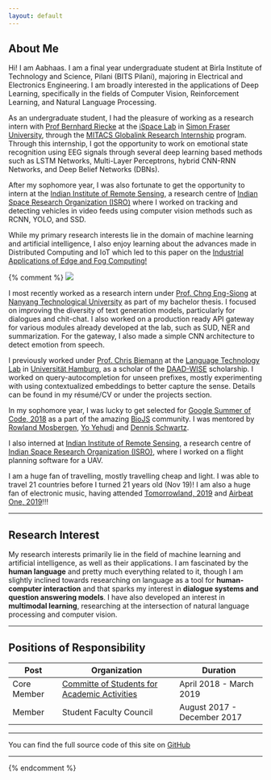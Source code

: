 ```yaml
---
layout: default
---
```


## About Me

Hi! I am Aabhaas. I am a final year undergraduate student at Birla Institute of Technology and Science, Pilani (BITS Pilani), majoring in Electrical and Electronics Engineering. I am broadly interested in the applications of Deep Learning, specifically in the fields of Computer Vision, Reinforcement Learning, and Natural Language Processing.

As an undergraduate student, I had the pleasure of working as a research intern with [Prof Bernhard Riecke](http://ispace.iat.sfu.ca/riecke/) at the [iSpace Lab](http://ispace.iat.sfu.ca/) in [Simon Fraser University](http://www.sfu.ca/), through the [MITACS Globalink Research Internship](https://www.mitacs.ca/en/programs/globalink/globalink-research-internship) program. Through this internship, I got the opportunity to work on emotional state recognition using EEG signals through several deep learning based methods such as LSTM Networks, Multi-Layer Perceptrons, hybrid CNN-RNN Networks, and Deep Belief Networks (DBNs).

After my sophomore year, I was also fortunate to get the opportunity to intern at the [Indian Institute of Remote Sensing](https://www.iirs.gov.in/), a research centre of [Indian Space Research Organization (ISRO)](https://www.isro.gov.in/) where I worked on tracking and detecting vehicles in video feeds using computer vision methods such as RCNN, YOLO, and SSD.

While my primary research interests lie in the domain of machine learning and artificial intelligence, I also enjoy learning about the advances made in Distributed Computing and IoT which led to this paper on the [Industrial Applications of Edge and Fog Computing!](https://arxiv.org/abs/1912.00595)

{% comment %} 
<img class="profile-picture" src="dp.jpg">

I most recently worked as a research intern under [Prof. Chng Eng-Siong](https://www.ntu.edu.sg/home/aseschng/) at [Nanyang Technological University](https://www.ntu.edu.sg/Pages/home.aspx) as part of my bachelor thesis. I focused on improving the diversity of text generation models, particularly for dialogues and chit-chat. I also worked on a production ready API gateway for various modules already developed at the lab, such as SUD, NER and summarization. For the gateway, I also made a simple CNN architecture to detect emotion from speech.

I previously worked under [Prof. Chris Biemann](https://www.inf.uni-hamburg.de/en/inst/ab/lt/people/chris-biemann.html) at the [Language Technology Lab](https://www.inf.uni-hamburg.de/en/inst/ab/lt/home.html) in [Universität Hamburg](https://www.uni-hamburg.de/en.html), as a scholar of the [DAAD-WISE](https://www.daad.de/deutschland/stipendium/datenbank/en/21148-scholarship-database/?daad=1&detail=50015295&origin=4&page=1&q=wise&status=1&subjectGrps=) scholarship. I worked on query-autocompletion for unseen prefixes, mostly experimenting with using contextualized embeddings to better capture the sense. Details can be found in my résumé/CV or under the projects section. 

In my sophomore year, I was lucky to get selected for [Google Summer of Code, 2018](https://summerofcode.withgoogle.com/archive/2018/projects/6278298501906432/) as a part of the amazing [BioJS](biojs.net) community. I was mentored by [Rowland Mosbergen](https://twitter.com/rowlandm?ref_src=twsrc%5Egoogle%7Ctwcamp%5Eserp%7Ctwgr%5Eauthor), [Yo Yehudi](http://yo-yehudi.com/) and [Dennis Schwartz](https://uk.linkedin.com/in/dennis-schwartz-093315b3). 

I also interned at [Indian Institute of Remote Sensing](https://www.iirs.gov.in/), a research centre of [Indian Space Research Organization (ISRO)](https://www.isro.gov.in/), where I worked on a flight planning software for a UAV.

I am a huge fan of travelling, mostly travelling cheap and light. I was able to travel 21 countries before I turned 21 years old (Nov 19)! I am also a huge fan of electronic music, having attended [Tomorrowland, 2019](http://tomorrowland.com) and [Airbeat One, 2019](http://www.airbeat-one.de)!!!

---

## Research Interest

My research interests primarily lie in the field of machine learning and artificial intelligence, as well as their applications. I am fascinated by the **human language** and pretty much everything related to it, though I am slightly inclined towards researching on language as a tool for **human-computer interaction** and that sparks my interest in **dialogue systems and question answering models**. I have also developed an interest in **multimodal learning**, researching at the intersection of natural language processing and computer vision.

---

## Positions of Responsibility

Post | Organization | Duration
--- | --- | ---
Core Member | [Committe of Students for Academic Activities](https://www.linkedin.com/in/costaa-apogee-bits-pilani-1b2267187/) | April 2018 - March 2019
Member | Student Faculty Council | August 2017 - December 2017

---
You can find the full source code of this site on [GitHub](https://github.com/aabhaas-vaish/aabhaas-vaish.github.io)

---
{% endcomment %}
